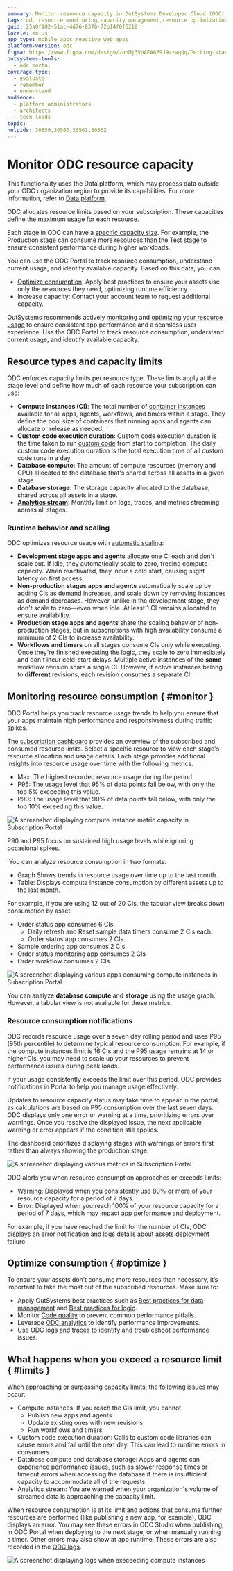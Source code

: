 ```yaml
---
summary: Monitor resource capacity in OutSystems Developer Cloud (ODC) using the ODC Portal to optimize and track usage.
tags: odc resource monitoring,capacity management,resource optimization,cloud resource allocation
guid: 25a0f102-51ac-4d76-8376-72b14f0f6218
locale: en-us
app_type: mobile apps,reactive web apps
platform-version: odc
figma: https://www.figma.com/design/zohMj3VpAEA6P9J9azwqQq/Getting-started-with-ODC?node-id=3518-60&t=TBoOpDVweGRN6kRD-1
outsystems-tools:
  - odc portal
coverage-type:
  - evaluate
  - remember
  - understand
audience:
  - platform administrators
  - architects
  - tech leads
topic:
helpids: 30559,30560,30561,30562
---
```


# Monitor ODC resource capacity

<div class="info" markdown="1">

This functionality uses the Data platform, which may process data outside your ODC organization region to provide its capabilities. For more information, refer to [Data platform](../manage-platform-app-lifecycle/platform-architecture/intro.md#data-platform).

</div>

ODC allocates resource limits based on your subscription. These capacities define the maximum usage for each resource.

Each stage in ODC can have a [specific capacity size](https://www.outsystems.com/evaluation-guide/scalability/architecture/#capacity-fair-use-limits). For example, the Production stage can consume more resources than the Test stage to ensure consistent performance during higher workloads.

You can use the ODC Portal to track resource consumption, understand current usage, and identify available capacity. Based on this data, you can:

* [Optimize consumption](#optimize): Apply best practices to ensure your assets use only the resources they need, optimizing runtime efficiency.
* Increase capacity: Contact your account team to request additional capacity.

OutSystems recommends actively [monitoring](#monitor) and [optimizing your resource usage](#optimize) to ensure consistent app performance and a seamless user experience. Use the ODC Portal to track resource consumption, understand current usage, and identify available capacity.

## Resource types and capacity limits

ODC enforces capacity limits per resource type. These limits apply at the stage level and define how much of each resource your subscription can use:

* **Compute instances (CI)**: The total number of [container instances](../app-architecture/intro.md#containers) available for all apps, agents, workflows, and timers within a stage. They define the pool size of containers that running apps and agents can allocate or release as needed.
* **Custom code execution duration**: Custom code execution duration is the time taken to run [custom code](../building-apps/external-logic/intro.md) from start to completion. The daily custom code execution duration is the total execution time of all custom code runs in a day.
* **Database compute**: The amount of compute resources (memory and CPU) allocated to the database that's shared across all assets in a given stage.
* **Database storage**: The storage capacity allocated to the database, shared across all assets in a stage.
* **[Analytics stream](../monitor-and-troubleshoot/stream-app-analytics/stream-app-analytics-overview.md)**: Monthly limit on logs, traces, and metrics streaming across all stages.

### Runtime behavior and scaling

ODC optimizes resource usage with [automatic scaling](../manage-platform-app-lifecycle/platform-architecture/intro.md#runtime-cluster):

* **Development stage apps and agents** allocate one CI each and don't scale out. If idle, they automatically scale to zero, freeing compute capacity. When reactivated, they incur a cold start, causing slight latency on first access.
* **Non-production stages apps and agents** automatically scale up by adding CIs as demand increases, and scale down by removing instances as demand decreases. However, unlike in the development stage, they don't scale to zero—even when idle. At least 1 CI remains allocated to ensure availability.
* **Production stage apps and agents** share the scaling behavior of non-production stages, but in subscriptions with high availability consume a minimum of 2 CIs to increase availability.
* **Workflows and timers** on all stages consume CIs only while executing. Once they're finished executing the logic, they scale to zero immediately and don't incur cold-start delays. Multiple active instances of the **same** workflow revision share a single CI. However, if active instances belong to **different** revisions, each revision consumes a separate CI.

## Monitoring resource consumption { #monitor }

ODC Portal helps you track resource usage trends to help you ensure that your apps maintain high performance and responsiveness during traffic spikes.

The [subscription dashboard](../manage-platform-app-lifecycle/subscription-console.md) provides an overview of the subscribed and consumed resource limits. Select a specific resource to view each stage's resource allocation and usage details. Each stage provides additional insights into resource usage over time with the following metrics:

* Max: The highest recorded resource usage during the period.
* P95: The usage level that 95% of data points fall below, with only the top 5% exceeding this value.
* P90: The usage level that 90% of data points fall below, with only the top 10% exceeding this value.

![A screenshot displaying compute instance metric capacity in Subscription Portal](images/detail-compute-instance-pl.png "Compute Instance Metric Capacity")

<div class="info" markdown="1">

P90 and P95 focus on sustained high usage levels while ignoring occasional spikes.

</div>

 You can analyze resource consumption in two formats:

* Graph Shows trends in resource usage over time up to the last month.
* Table: Displays compute instance consumption by different assets up to the last month.

For example, if you are using 12 out of 20 CIs, the tabular view breaks down consumption by asset:

* Order status app consumes 6 CIs.
    * Daily refresh and Reset sample data timers consume 2 CIs each.
    * Order status app consumes 2 CIs.
* Sample ordering app consumes 2 CIs
* Order status monitoring app consumes 2 CIs
* Order workflow consumes 2 CIs.

![A screenshot displaying various apps consuming compute instances in Subscription Portal](images/detail-compute-instance-table-pl.png "Compute Instances Consumption by Apps")

<div class="info" markdown="1">

You can analyze **database compute** and **storage** using the usage graph. However, a tabular view is not available for these metrics.

</div>

### Resource consumption notifications

ODC records resource usage over a seven day rolling period and uses P95 (95th percentile) to determine typical resource consumption. For example, if the compute instances limit is 16 CIs and the P95 usage remains at 14 or higher CIs, you may need to scale up your resources to prevent performance issues during peak loads.

If your usage consistently exceeds the limit over this period, ODC provides notifications in Portal to help you manage usage effectively.

Updates to resource capacity status may take time to appear in the portal, as calculations are based on P95 consumption over the last seven days. ODC displays only one error or warning at a time, prioritizing errors over warnings. Once you resolve the displayed issue, the next applicable warning or error appears if the condition still applies.

<div class="info" markdown="1">

The dashboard prioritizes displaying stages with warnings or errors first rather than always showing the production stage.

</div>

![A screenshot displaying various metrics in Subscription Portal](images/db-compute-exceed-capaciy-pl.png "Subscription Portal Metrics Overview")

ODC alerts you when resource consumption approaches or exceeds limits:

* Warning: Displayed when you consistently use 80% or more of your resource capacity for a period of 7 days.
* Error: Displayed when you reach 100% of your resource capacity for a period of 7 days, which may impact app performance and deployment.

For example, if you have reached the limit for the number of CIs, ODC displays an error notification and logs details about assets deployment failure.

## Optimize consumption { #optimize }

To ensure your assets don’t consume more resources than necessary, it’s important to take the most out of the subscribed resources. Make sure to:

* Apply OutSystems best practices such as [Best practices for data management](../building-apps/data/data-best-practices/intro.md) and [Best practices for logic](../building-apps/logic/best-practices-logic.md).
* Monitor [Code quality](../monitor-and-troubleshoot/manage-technical-debt/managing-tech-debt.md) to prevent common performance pitfalls.
* Leverage [ODC analytics](../monitor-and-troubleshoot/app-health.md) to identify performance improvements.
* Use [ODC logs and traces](../monitor-and-troubleshoot/monitor-apps.md) to identify and troubleshoot performance issues.

## What happens when you exceed a resource limit { #limits }

When approaching or surpassing capacity limits, the following issues may occur:

* Compute instances: If you reach the CIs limit, you cannot
    * Publish new apps and agents
    * Update existing ones with new revisions
    * Run workflows and timers
* Custom code execution duration: Calls to custom code libraries can cause errors and fail until the next day. This can lead to runtime errors in consumers.
* Database compute and database storage: Apps and agents can experience performance issues, such as slower response times or timeout errors when accessing the database if there is insufficient capacity to accommodate all of the requests.
* Analytics stream: You are warned when your organization's volume of streamed data is approaching the capacity limit.

When resource consumption is at its limit and actions that consume further resources are performed (like publishing a new app, for example), ODC displays an error. You may see these errors in ODC Studio when publishing, in ODC Portal when deploying to the next stage, or when manually running a timer. Other errors may also show at app runtime. These errors are also recorded in the [ODC logs](../monitor-and-troubleshoot/monitor-apps.md#logs).

![A screenshot displaying logs when execeeding compute instances](images/logs-exceeding-compute-pl.png "Compute Instance Metric Log")

